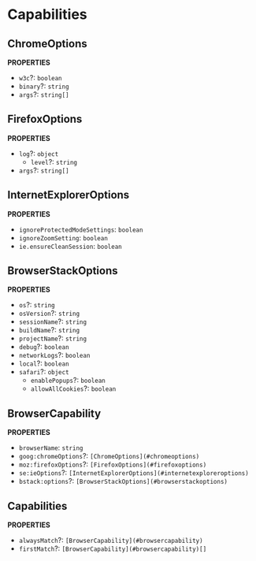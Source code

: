 # Capabilities

## ChromeOptions

**PROPERTIES**

- `w3c`?: `boolean`
- `binary`?: `string`
- `args`?: `string[]`

## FirefoxOptions

**PROPERTIES**

- `log`?: `object`
  - `level`?: `string`
- `args`?: `string[]`

## InternetExplorerOptions

**PROPERTIES**

- `ignoreProtectedModeSettings`: `boolean`
- `ignoreZoomSetting`: `boolean`
- `ie.ensureCleanSession`: `boolean`

## BrowserStackOptions

**PROPERTIES**

- `os`?: `string`
- `osVersion`?: `string`
- `sessionName`?: `string`
- `buildName`?: `string`
- `projectName`?: `string`
- `debug`?: `boolean`
- `networkLogs`?: `boolean`
- `local`?: `boolean`
- `safari`?: `object`
  - `enablePopups`?: `boolean`
  - `allowAllCookies`?: `boolean`

## BrowserCapability

**PROPERTIES**

- `browserName`: `string`
- `goog:chromeOptions`?: `[ChromeOptions](#chromeoptions)`
- `moz:firefoxOptions`?: `[FirefoxOptions](#firefoxoptions)`
- `se:ieOptions`?: `[InternetExplorerOptions](#internetexploreroptions)`
- `bstack:options`?: `[BrowserStackOptions](#browserstackoptions)`

## Capabilities

**PROPERTIES**

- `alwaysMatch`?: `[BrowserCapability](#browsercapability)`
- `firstMatch`?: `[BrowserCapability](#browsercapability)[]`
